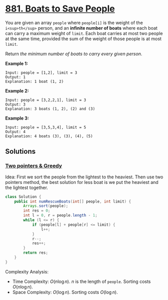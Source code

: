 # [881. Boats to Save People](https://leetcode.com/problems/boats-to-save-people/)

You are given an array `people` where `people[i]` is the weight of the `i<sup>th</sup>` person, and an **infinite number of boats** where each boat can carry a maximum weight of `limit`. Each boat carries at most two people at the same time, provided the sum of the weight of those people is at most `limit`.

Return _the minimum number of boats to carry every given person_.

**Example 1:**

```
Input: people = [1,2], limit = 3
Output: 1
Explanation: 1 boat (1, 2)
```

**Example 2:**

```
Input: people = [3,2,2,1], limit = 3
Output: 3
Explanation: 3 boats (1, 2), (2) and (3)
```

**Example 3:**

```
Input: people = [3,5,3,4], limit = 5
Output: 4
Explanation: 4 boats (3), (3), (4), (5)
```

## Solutions
### [Two pointers & Greedy](BoatsToSavePeople.java)

Idea: First we sort the people from the lightest to the heaviest. Then use two pointers method, the best solution for less boat is we put the heaviest and the lightest together.

```java
class Solution {
    public int numRescueBoats(int[] people, int limit) {
        Arrays.sort(people);
        int res = 0;
        int l = 0, r = people.length - 1;
        while (l <= r) {
            if (people[l] + people[r] <= limit) {
                l++;
            }
            r--;
            res++;
        }
        return res;
    }
}
```

Complexity Analysis:

- Time Complexity: $O(n\log n)$. $n$ is the length of `people`. Sorting costs $O(n\log n)$.
- Space Complexity: $O(\log n)$. Sorting costs $O(\log n)$.
